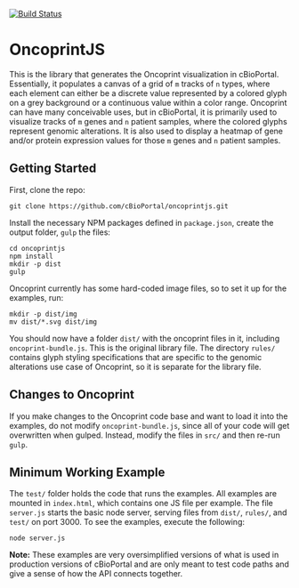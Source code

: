 [![Build Status](https://travis-ci.org/cBioPortal/oncoprintjs.svg?branch=master)](https://travis-ci.org/cBioPortal/oncoprintjs)
# OncoprintJS
This is the library that generates the Oncoprint visualization in cBioPortal. Essentially, it populates a canvas of a grid of `m` tracks of `n` types, where each element can either be a discrete value represented by a colored glyph on a grey background or a continuous value within a color range. Oncoprint can have many conceivable uses, but in cBioPortal, it is primarily used to visualize tracks of `m` genes and `n` patient samples, where the colored glyphs represent genomic alterations. It is also used to display a heatmap of gene and/or protein expression values for those `m` genes and `n` patient samples.

## Getting Started
First, clone the repo:

	git clone https://github.com/cBioPortal/oncoprintjs.git

Install the necessary NPM packages defined in `package.json`, create the output folder, `gulp` the files:

	cd oncoprintjs
	npm install
	mkdir -p dist
	gulp

Oncoprint currently has some hard-coded image files, so to set it up for the examples, run:

	mkdir -p dist/img
	mv dist/*.svg dist/img

You should now have a folder `dist/` with the oncoprint files in it, including `oncoprint-bundle.js`. This is the original library file. The directory `rules/` contains glyph styling specifications that are specific to the genomic alterations use case of Oncoprint, so it is separate for the library file. 

## Changes to Oncoprint
If you make changes to the Oncoprint code base and want to load it into the examples, do not modify `oncoprint-bundle.js`, since all of your code will get overwritten when gulped. Instead, modify the files in `src/` and then re-run `gulp`.

## Minimum Working Example
The `test/` folder holds the code that runs the examples. All examples are mounted in `index.html`, which contains one JS file per example. The file `server.js` starts the basic node server, serving files from `dist/`, `rules/`, and `test/` on port 3000. To see the examples, execute the following:

	node server.js

**Note:** These examples are very oversimplified versions of what is used in production versions of cBioPortal and are only meant to test code paths and give a sense of how the API connects together.

